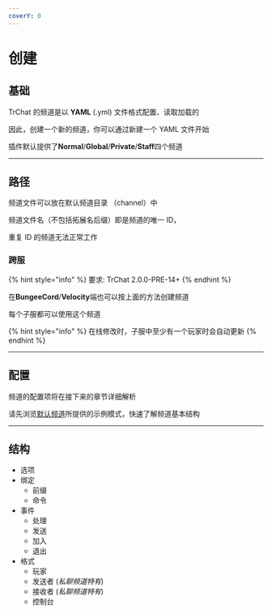 ```yaml
---
coverY: 0
---
```


# 创建

## 基础

TrChat 的频道是以 **YAML** (.yml) 文件格式配置、读取加载的

因此，创建一个新的频道，你可以通过新建一个 YAML 文件开始

插件默认提供了**Normal**/**Global**/**Private**/**Staff**四个频道

***

## 路径

频道文件可以放在默认频道目录 （channel）中

频道文件名（不包括拓展名后缀）即是频道的唯一 ID，

重复 ID 的频道无法正常工作

### 跨服

{% hint style="info" %}
要求: TrChat 2.0.0-PRE-14+
{% endhint %}

在**BungeeCord**/**Velocity**端也可以按上面的方法创建频道

每个子服都可以使用这个频道

{% hint style="info" %}
在线修改时，子服中至少有一个玩家时会自动更新
{% endhint %}

***

## 配置

频道的配置项将在接下来的章节详细解析

请先浏览[默认频道](examples/)所提供的示例模式，快速了解频道基本结构

***

## 结构

* 选项
* 绑定
  * 前缀
  * 命令
* 事件
  * 处理
  * 发送
  * 加入
  * 退出
* 格式
  * 玩家
  * 发送者 (_私聊频道特有_)
  * 接收者 (_私聊频道特有_)
  * 控制台
